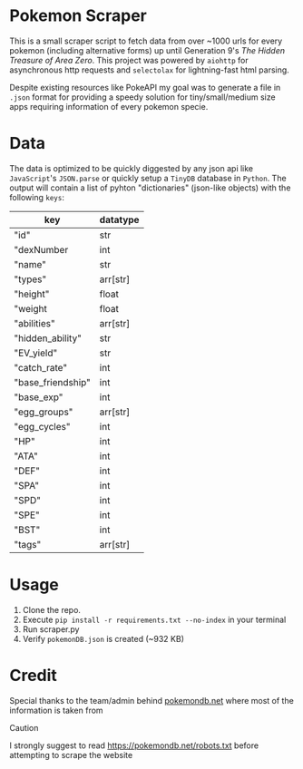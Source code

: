 # Pokemon Scraper

This is a small scraper script to fetch data from over ~1000 urls for every pokemon (including alternative forms) up until Generation 9's _The Hidden Treasure of Area Zero_. 
This project was powered by `aiohttp` for asynchronous http requests and `selectolax` for lightning-fast html parsing.

Despite existing resources like PokeAPI my goal was to generate a file in `.json` format for providing a speedy solution for tiny/small/medium size apps requiring information of every pokemon specie.

# Data
The data is optimized to be quickly diggested by any json api like `JavaScript`'s `JSON.parse` or quickly setup a `TinyDB` database in `Python`.
The output will contain a list of pyhton "dictionaries" (json-like objects) with the following `keys`:

  | key | datatype |
  | --- | --- |
  | "id" | str
  | "dexNumber | int 
  | "name" | str
  | "types" | arr[str]
  | "height" | float
  | "weight | float 
  | "abilities" | arr[str]
  | "hidden_ability" | str
  | "EV_yield" | str
  | "catch_rate" | int 
  | "base_friendship" | int
  | "base_exp" | int
  | "egg_groups" | arr[str]
  | "egg_cycles" | int 
  | "HP" | int 
  | "ATA" | int 
  | "DEF" | int 
  | "SPA" | int 
  | "SPD" | int 
  | "SPE" | int 
  | "BST" | int
  | "tags" | arr[str] 

# Usage
1. Clone the repo.
2. Execute `pip install -r requirements.txt --no-index` in your terminal
3. Run scraper.py
4. Verify `pokemonDB.json` is created (~932 KB)

# Credit
Special thanks to the team/admin behind [pokemondb.net](https://pokemondb.net/) where most of the information is taken from

> [!CAUTION]
> I strongly suggest to read https://pokemondb.net/robots.txt before attempting to scrape the website
